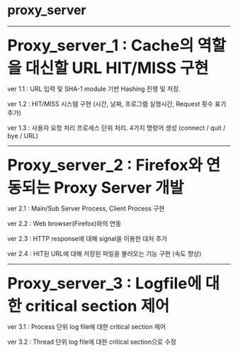 # proxy_server

---

<span style="font-size:250%">**Proxy_server_1 : Cache의 역할을 대신할 URL HIT/MISS 구현**</span>

ver 1.1 : URL 입력 및 SHA-1 module 기반 Hashing 진행 및 저장.

ver 1.2 : HIT/MISS 시스템 구현 (시간, 날짜, 프로그램 실행시간, Request 횟수 표기 추가)

ver 1.3 : 사용자 요청 처리 프로세스 단위 처리. 4가지 명령어 생성 (connect / quit / bye / URL)

---

<span style="font-size:250%">**Proxy_server_2 : Firefox와 연동되는 Proxy Server 개발**</span>

ver 2.1 : Main/Sub Server Process, Client Process 구현

ver 2.2 : Web browser(Firefox)와의 연동

ver 2.3 : HTTP response에 대해 signal을 이용한 대처 추가

ver 2.4 : HIT된 URL에 대해 저장된 파일을 불러오는 기능 구현 (속도 향상)

---

<span style="font-size:250%">**Proxy_server_3 : Logfile에 대한 critical section 제어**</span>

ver 3.1 : Process 단위 log file에 대한 critical section 제어

ver 3.2 : Thread 단위 log file에 대한 critical section으로 수정
